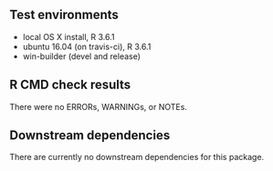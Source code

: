 
## Test environments

  - local OS X install, R 3.6.1
  - ubuntu 16.04 (on travis-ci), R 3.6.1
  - win-builder (devel and release)

## R CMD check results

There were no ERRORs, WARNINGs, or NOTEs.

## Downstream dependencies

There are currently no downstream dependencies for this package.
